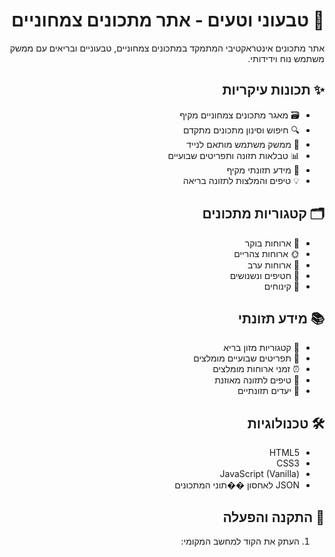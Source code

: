 <div dir="rtl">

# 🌱 טבעוני וטעים - אתר מתכונים צמחוניים

אתר מתכונים אינטראקטיבי המתמקד במתכונים צמחוניים, טבעוניים ובריאים עם ממשק משתמש נוח וידידותי.

## ✨ תכונות עיקריות

- 🗃️ מאגר מתכונים צמחוניים מקיף
- 🔍 חיפוש וסינון מתכונים מתקדם
- 📱 ממשק משתמש מותאם לנייד
- 📊 טבלאות תזונה ותפריטים שבועיים
- 🥗 מידע תזונתי מקיף
- 💡 טיפים והמלצות לתזונה בריאה

## 🗂️ קטגוריות מתכונים

- 🌅 ארוחות בוקר
- 🌞 ארוחות צהריים
- 🌙 ארוחות ערב
- 🍪 חטיפים ונשנושים
- 🍰 קינוחים

## 📚 מידע תזונתי

- 🥬 קטגוריות מזון בריא
- 📅 תפריטים שבועיים מומלצים
- ⏰ זמני ארוחות מומלצים
- 💪 טיפים לתזונה מאוזנת
- 🎯 יעדים תזונתיים

## 🛠️ טכנולוגיות

- HTML5
- CSS3
- JavaScript (Vanilla)
- JSON לאחסון ��תוני המתכונים

## 🚀 התקנה והפעלה

1. העתק את הקוד למחשב המקומי:

</div>
